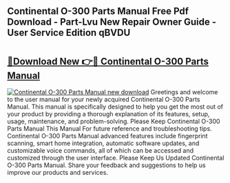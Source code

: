 ## Continental O-300 Parts Manual Free Pdf Download - Part-Lvu New Repair Owner Guide - User Service Edition qBVDU

# <h2><a href="http://bc27232.oget.top/?id=Continental+O-300+Parts+Manual">🔗Download New 👉🔴 Continental O-300 Parts Manual</a></h2>

[![Continental O-300 Parts Manual new download](https://i.imgur.com/5g1atiW.png)](http://bc27232.oget.top/?id=Continental+O-300+Parts+Manual)
Greetings and welcome to the user manual for your newly acquired Continental O-300 Parts Manual. This manual is specifically designed to help you get the most out of your product by providing a thorough explanation of its features, setup, usage, maintenance, and problem-solving. Please Keep Continental O-300 Parts Manual This Manual For future reference and troubleshooting tips. Continental O-300 Parts Manual advanced features include fingerprint scanning, smart home integration, automatic software updates, and customizable voice commands, all of which can be accessed and customized through the user interface. Please Keep Us Updated Continental O-300 Parts Manual. Share your feedback and suggestions to help us improve our products and services.
